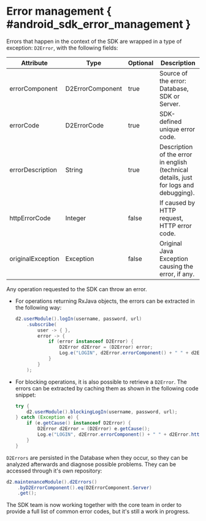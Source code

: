 # Error management { #android_sdk_error_management }

Errors that happen in the context of the SDK are wrapped in a type of exception: `D2Error`, with the following fields:

| Attribute         | Type              | Optional  | Description |
|-------------------|-------------------|-----------|-------------| 
| errorComponent    | D2ErrorComponent  | true      | Source of the error: Database, SDK or Server.|
| errorCode         | D2ErrorCode       | true      | SDK-defined unique error code. |
| errorDescription  | String            | true      | Description of the error in english (technical details, just for logs and debugging). |
| httpErrorCode     | Integer           | false     | If caused by HTTP request, HTTP error code. |
| originalException | Exception         | false     | Original Java Exception causing the error, if any. |

Any operation requested to the SDK can throw an error. 

- For operations returning RxJava objects, the errors can be extracted
  in the following way:
    
    ```java
    d2.userModule().logIn(username, password, url)
        .subscribe(
            user -> { },
            error -> {
                if (error instanceof D2Error) {
                    D2Error d2Error = (D2Error) error;
                    Log.e("LOGIN", d2Error.errorComponent() + " " + d2Error.httpErrorCode() + " " + d2Error.errorCode());
                }
            }
        );
    ```

- For blocking operations, it is also possible to retrieve a `D2Error`.
  The errors can be extracted by caching them as shown in the following
  code snippet:
    
    ```java
    try {
        d2.userModule().blockingLogIn(username, password, url);
    } catch (Exception e) {
        if (e.getCause() instanceof D2Error) {
            D2Error d2Error = (D2Error) e.getCause();
            Log.e("LOGIN", d2Error.errorComponent() + " " + d2Error.httpErrorCode() + " " + d2Error.errorCode());
        }
    }
    ```

`D2Errors` are persisted in the Database when they occur, so they can be
analyzed afterwards and diagnose possible problems. They can be accessed
through it's own repository:

```java
d2.maintenanceModule().d2Errors()
    .byD2ErrorComponent().eq(D2ErrorComponent.Server)
    .get();
```

The SDK team is now working together with the core team in order to provide a full list of common error codes, but it's still a work in progress.
